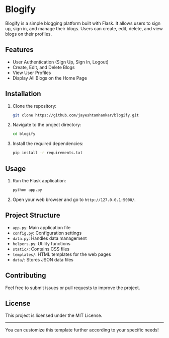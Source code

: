 # Blogify

Blogify is a simple blogging platform built with Flask. It allows users to sign up, sign in, and manage their blogs. Users can create, edit, delete, and view blogs on their profiles.

## Features

- User Authentication (Sign Up, Sign In, Logout)
- Create, Edit, and Delete Blogs
- View User Profiles
- Display All Blogs on the Home Page

## Installation

1. Clone the repository:
   ```bash
   git clone https://github.com/jayeshtamhankar/blogify.git
   ```
2. Navigate to the project directory:
   ```bash
   cd blogify
   ```
3. Install the required dependencies:
   ```bash
   pip install -r requirements.txt
   ```

## Usage

1. Run the Flask application:
   ```bash
   python app.py
   ```
2. Open your web browser and go to `http://127.0.0.1:5000/`.

## Project Structure

- `app.py`: Main application file
- `config.py`: Configuration settings
- `data.py`: Handles data management
- `helpers.py`: Utility functions
- `static/`: Contains CSS files
- `templates/`: HTML templates for the web pages
- `data/`: Stores JSON data files

## Contributing

Feel free to submit issues or pull requests to improve the project.

## License

This project is licensed under the MIT License.

---

You can customize this template further according to your specific needs!